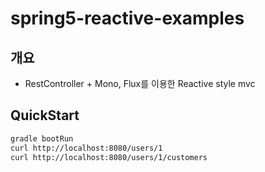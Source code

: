 # spring5-reactive-examples

## 개요
- RestController + Mono, Flux를 이용한 Reactive style mvc


## QuickStart
```bash
gradle bootRun
curl http://localhost:8080/users/1
curl http://localhost:8080/users/1/customers
```